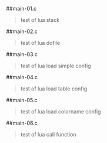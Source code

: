 
##main-01.c
>    test of lua stack

##main-02.c
>    test of lua dofile

##main-03.c
>    test of lua load simple config

##main-04.c
>    test of lua load table config

##main-05.c
>    test of lua load colorname config

##main-06.c
>    test of lua call function
